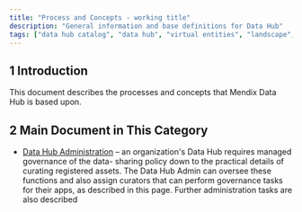 ```yaml
---
title: "Process and Concepts - working title"
description: "General information and base definitions for Data Hub"
tags: ["data hub catalog", "data hub", "virtual entities", "landscape", "published odata service"]
---
```


## 1 Introduction

This document describes the processes and concepts that Mendix Data Hub is based upon. 

## 2 Main Document in This Category

* [Data Hub Administration](data-hub-admin-functions) – an organization's Data Hub requires managed governance of the data- sharing policy down to the practical details of curating registered assets. The Data Hub Admin can oversee these functions and also assign curators that can perform governance tasks for their apps, as described in this page. Further administration tasks are also described
